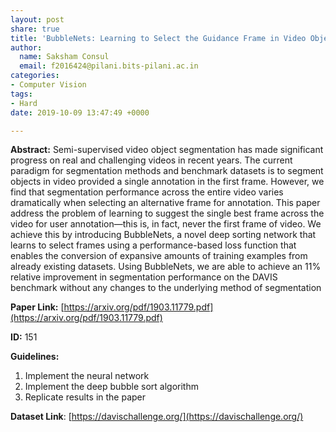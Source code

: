 ```yaml
---
layout: post
share: true
title: 'BubbleNets: Learning to Select the Guidance Frame in Video Object Segmentation by Deep Sorting Frames (Paper ID: 151)'
author:
  name: Saksham Consul
  email: f2016424@pilani.bits-pilani.ac.in
categories:
- Computer Vision
tags:
- Hard
date: 2019-10-09 13:47:49 +0000

---
```

**Abstract:** Semi-supervised video object segmentation has made significant progress on real and challenging videos in recent years. The current paradigm for segmentation methods and benchmark datasets is to segment objects in video provided a single annotation in the first frame. However, we find that segmentation performance across the entire video varies dramatically when selecting an alternative frame for annotation. This paper address the problem of learning to suggest the single best frame across the video for user annotation—this is, in fact, never the first frame of video. We achieve this by introducing BubbleNets, a novel deep sorting network that learns to select frames using a performance-based loss function that enables the conversion of expansive amounts of training examples from already existing datasets. Using BubbleNets, we are able to achieve an 11% relative improvement in segmentation performance on the DAVIS benchmark without any changes to the underlying method of segmentation

**Paper Link:** [https://arxiv.org/pdf/1903.11779.pdf](https://arxiv.org/pdf/1903.11779.pdf)

**ID:** 151

**Guidelines:**

1. Implement the neural network
2. Implement the deep bubble sort algorithm
3. Replicate results in the paper

**Dataset Link**: [https://davischallenge.org/](https://davischallenge.org/)

